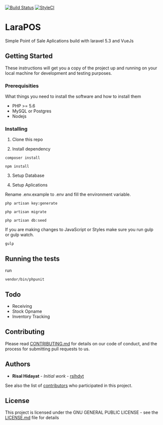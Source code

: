 [![Build Status](https://travis-ci.org/rslhdyt/larapos.svg?branch=master)](https://travis-ci.org/rslhdyt/larapos) 
[![StyleCI](https://styleci.io/repos/66663471/shield)](https://styleci.io/repos/66663471)

# LaraPOS

Simple Point of Sale Aplications build with laravel 5.3 and VueJs

## Getting Started

These instructions will get you a copy of the project up and running on your local machine for development and testing purposes.

### Prerequisities

What things you need to install the software and how to install them
- PHP >= 5.6
- MySQL or Postgres
- Nodejs

### Installing

1. Clone this repo

2. Install dependency

```
composer install
```

```
npm install
```

3. Setup Database

4. Setup Aplications

Rename .env.example to .env and fill the environment variable.

```
php artisan key:generate
```

```
php artisan migrate
```

```
php artisan db:seed
```

If you are making changes to JavaScript or Styles make sure you run gulp or gulp watch.

```
gulp
```

## Running the tests

run

```
vendor/bin/phpunit
```

## Todo

- Receiving
- Stock Opname
- Inventory Tracking

## Contributing

Please read [CONTRIBUTING.md](CONTRIBUTING.md) for details on our code of conduct, and the process for submitting pull requests to us.


## Authors

* **Risal Hidayat** - *Initial work* - [rslhdyt](https://github.com/rslhdyt)

See also the list of [contributors](https://github.com/your/project/contributors) who participated in this project.

## License

This project is licensed under the GNU GENERAL PUBLIC LICENSE - see the [LICENSE.md](LICENSE.md) file for details